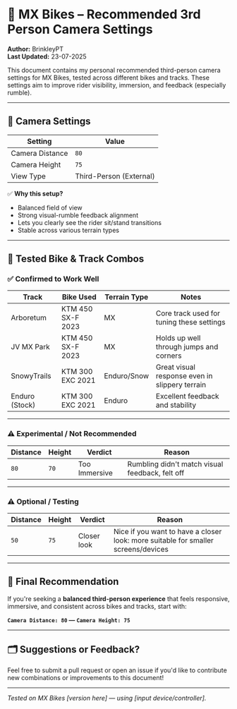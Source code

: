 # 🎥 MX Bikes – Recommended 3rd Person Camera Settings

**Author:** BrinkleyPT  
**Last Updated:** 23-07-2025

This document contains my personal recommended third-person camera settings for MX Bikes, tested across different bikes and tracks. These settings aim to improve rider visibility, immersion, and feedback (especially rumble).

---

## 🔧 Camera Settings

| Setting          | Value |
|------------------|-------|
| Camera Distance  | `80`  |
| Camera Height    | `75`  |
| View Type        | Third-Person (External) |

✅ **Why this setup?**  
- Balanced field of view  
- Strong visual-rumble feedback alignment  
- Lets you clearly see the rider sit/stand transitions  
- Stable across various terrain types

---

## 🧪 Tested Bike & Track Combos

### ✅ Confirmed to Work Well

| Track            | Bike Used            | Terrain Type | Notes |
|------------------|----------------------|--------------|-------|
| Arboretum        | KTM 450 SX-F 2023 | MX           | Core track used for tuning these settings |
| JV MX Park       | KTM 450 SX-F 2023    | MX           | Holds up well through jumps and corners |
| SnowyTrails      | KTM 300 EXC 2021     | Enduro/Snow  | Great visual response even in slippery terrain |
| Enduro (Stock)   | KTM 300 EXC 2021     | Enduro       | Excellent feedback and stability |

---

### ⚠️ Experimental / Not Recommended

| Distance | Height | Verdict        | Reason |
|----------|--------|----------------|--------|
| `80`     | `70`   | Too Immersive  | Rumbling didn't match visual feedback, felt off |

---

### ⚠️ Optional / Testing

| Distance | Height | Verdict        | Reason |
|----------|--------|----------------|--------|
| `50`     | `75`   | Closer look | Nice if you want to have a closer look: more suitable for smaller screens/devices |

---

## 📌 Final Recommendation

If you're seeking a **balanced third-person experience** that feels responsive, immersive, and consistent across bikes and tracks, start with:

**`Camera Distance: 80` — `Camera Height: 75`**

---

## 🗂️ Suggestions or Feedback?

Feel free to submit a pull request or open an issue if you'd like to contribute new combinations or improvements to this document!

---

*Tested on MX Bikes [version here] — using [input device/controller].*

